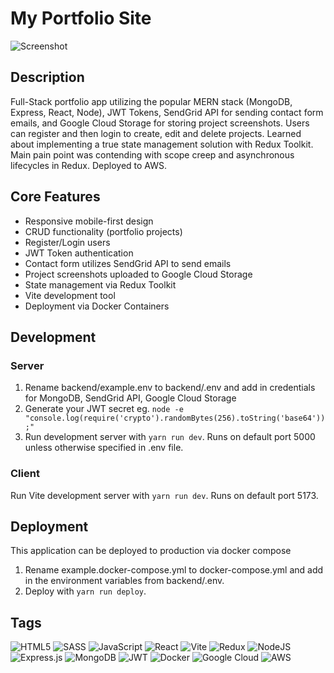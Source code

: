 # My Portfolio Site

![Screenshot](https://storage.googleapis.com/portfolio-screenshots/14e8e591bbb1a084f4ddd4de.png 'My Portfolio Site Screenshot')

## Description

Full-Stack portfolio app utilizing the popular MERN stack (MongoDB, Express, React, Node), JWT Tokens, SendGrid API for sending contact form emails, and Google Cloud Storage for storing project screenshots. Users can register and then login to create, edit and delete projects. Learned about implementing a true state management solution with Redux Toolkit. Main pain point was contending with scope creep and asynchronous lifecycles in Redux. Deployed to AWS.

## Core Features

- Responsive mobile-first design
- CRUD functionality (portfolio projects)
- Register/Login users
- JWT Token authentication
- Contact form utilizes SendGrid API to send emails
- Project screenshots uploaded to Google Cloud Storage
- State management via Redux Toolkit
- Vite development tool
- Deployment via Docker Containers

## Development

### Server

1. Rename backend/example.env to backend/.env and add in credentials for MongoDB, SendGrid API, Google Cloud Storage
2. Generate your JWT secret eg. `node -e "console.log(require('crypto').randomBytes(256).toString('base64'));"`
3. Run development server with `yarn run dev`. Runs on default port 5000 unless otherwise specified in .env file.

### Client

Run Vite development server with `yarn run dev`. Runs on default port 5173.

## Deployment

This application can be deployed to production via docker compose

1. Rename example.docker-compose.yml to docker-compose.yml and add in the environment variables from backend/.env.
2. Deploy with `yarn run deploy`.

## Tags

![HTML5](https://img.shields.io/badge/html5-%23E34F26.svg?style=for-the-badge&logo=html5&logoColor=white)
![SASS](https://img.shields.io/badge/SASS-hotpink.svg?style=for-the-badge&logo=SASS&logoColor=white)
![JavaScript](https://img.shields.io/badge/javascript-%23323330.svg?style=for-the-badge&logo=javascript&logoColor=%23F7DF1E)
![React](https://img.shields.io/badge/react-%2320232a.svg?style=for-the-badge&logo=react&logoColor=%2361DAFB)
![Vite](https://img.shields.io/badge/vite-%23646CFF.svg?style=for-the-badge&logo=vite&logoColor=white)
![Redux](https://img.shields.io/badge/redux-%23593d88.svg?style=for-the-badge&logo=redux&logoColor=white)
![NodeJS](https://img.shields.io/badge/node.js-6DA55F?style=for-the-badge&logo=node.js&logoColor=white)
![Express.js](https://img.shields.io/badge/express.js-%23404d59.svg?style=for-the-badge&logo=express&logoColor=%2361DAFB)
![MongoDB](https://img.shields.io/badge/MongoDB-%234ea94b.svg?style=for-the-badge&logo=mongodb&logoColor=white)
![JWT](https://img.shields.io/badge/JWT-black?style=for-the-badge&logo=JSON%20web%20tokens)
![Docker](https://img.shields.io/badge/docker-%230db7ed.svg?style=for-the-badge&logo=docker&logoColor=white)
![Google Cloud](https://img.shields.io/badge/GoogleCloud-%234285F4.svg?style=for-the-badge&logo=google-cloud&logoColor=white)
![AWS](https://img.shields.io/badge/AWS-%23FF9900.svg?style=for-the-badge&logo=amazon-aws&logoColor=white)
